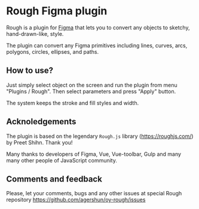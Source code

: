 # Rough Figma plugin

Rough is a plugin for [Figma](https://figma.com)  that lets you to convert any objects to sketchy, hand-drawn-like, style. 

The plugin can convert any Figma primitives including lines, curves, arcs, polygons, circles, ellipses, and paths. 

## How to use?

Just simply select object on the screen and run the plugin from menu "Plugins / Rough".
Then select parameters and press "Apply" button.

The system keeps the stroke and fill styles and width.

## Acknoledgements

The plugin is based on the legendary `Rough.js` library (https://roughjs.com/) by Preet Shihn. Thank you!  

Many thanks to developers of Figma, Vue, Vue-toolbar, Gulp and many many other people of JavaScript community.

## Comments and feedback

Please, let your comments, bugs and any other issues at special Rough repository https://github.com/agershun/oy-rough/issues
